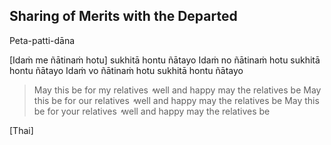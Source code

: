 ## Sharing of Merits with the Departed<a id="sharing-merits-departed"></a>
Peta-patti-dāna

[Idaṁ me ñātinaṁ hotu] sukhitā hontu ñātayo
Idaṁ no ñātinaṁ hotu sukhitā hontu ñātayo
Idaṁ vo ñātinaṁ hotu sukhitā hontu ñātayo

<div class="english">

> May this be for my relatives  ̓  well and happy may the relatives be
> May this be for our relatives  ̓  well and happy may the relatives be
> May this be for your relatives  ̓  well and happy may the relatives be

</div>

[Thai]
